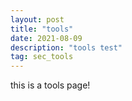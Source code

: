 ```yaml
---
layout: post
title: "tools"
date: 2021-08-09
description: "tools test"
tag: sec_tools
--- 
```



this is a tools page!